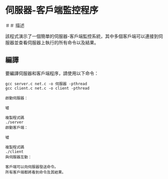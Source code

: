 # 伺服器-客戶端監控程序

＃＃ 描述

該程式演示了一個簡單的伺服器-客戶端監控系統，其中多個客戶端可以連接到伺服器並查看伺服器上執行的所有命令以及結果。

## 編譯

要編譯伺服器和客戶端程序，請使用以下命令：

````噓
gcc server.c net.c -o 伺服器 -pthread
gcc client.c net.c -o client -pthread

啟動伺服器：

噓

複製程式碼
./server
啟動客戶端：

噓

複製程式碼
./client
與伺服器互動：

客戶端可以向伺服器發送命令。
所有客戶端都將看到命令及其結果。